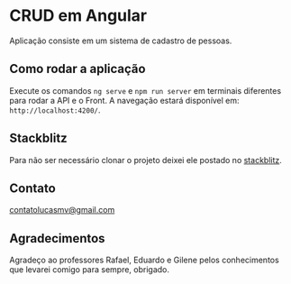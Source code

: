 # CRUD em Angular
Aplicação consiste em um sistema de cadastro de pessoas.

## Como rodar a aplicação
Execute os comandos `ng serve` e `npm run server` em terminais diferentes para rodar a API e o Front. 
A navegação estará disponível em: `http://localhost:4200/`.

## Stackblitz
Para não ser necessário clonar o projeto deixei ele postado no [stackblitz](stackblitz.com/~/github.com/LucasMarquesV/AngularCRUD).

## Contato
contatolucasmv@gmail.com

## Agradecimentos
Agradeço ao professores Rafael, Eduardo e Gilene pelos conhecimentos que levarei comigo para sempre, obrigado.



